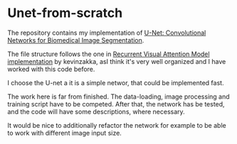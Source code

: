 # Unet-from-scratch

The repository contains my implementation of [U-Net: Convolutional Networks for Biomedical Image Segmentation](https://arxiv.org/abs/1505.04597).

The file structure follows the one in [Recurrent Visual Attention Model implementation](https://github.com/Mgryn/recurrent-visual-attention) by kevinzakka, asI think it's very well organized and I have worked with this code before.

I choose the U-net a it is a simple networ, that could be implemented fast. 

The work here is far from finished. The data-loading, image processing and training script have to be competed. After that, the network has be tested, and the code will have some descriptions, where necessary.

It would be nice to additionally refactor the network for example to be able to work with different image input size.
